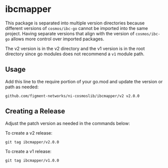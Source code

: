 # ibcmapper

This package is separated into multiple version directories because different versions of `cosmos/ibc-go` cannot
be imported into the same project. Having separate versions that align with the version of `cosmos/ibc-go` allows
more control over imported packages.

The v2 version is in the v2 directory and the v1 version is in the root directory since go modules does not recommend a `v1` module path.

## Usage

Add this line to the require portion of your go.mod and update the version or path as needed:
```
github.com/figment-networks/ni-cosmoslib/ibcmapper/v2 v2.0.0
```

## Creating a Release

Adjust the patch version as needed in the commands below:

To create a v2 release:
```
git tag ibcmapper/v2.0.0
```

To create a v1 release:
```
git tag ibcmapper/v1.0.0
```
